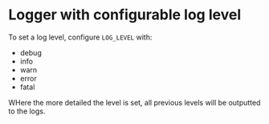 # Logger with configurable log level

To set a log level, configure `LOG_LEVEL` with:

- debug
- info
- warn
- error
- fatal

WHere the more detailed the level is set, all previous levels will be outputted to the logs.
